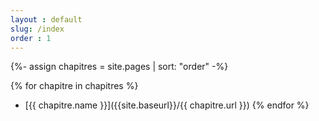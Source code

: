 ```yaml
---
layout : default
slug: /index
order : 1
---
```




{%- assign chapitres = site.pages | sort: "order"  -%}
 
{% for chapitre in chapitres %}
- [{{ chapitre.name }}]({{site.baseurl}}/{{ chapitre.url }})
{% endfor %}  
 




<!-- 
[creation-app](./creation-app.md)
[base-de-données](./base-de-données.md)
[jeux-test](./jeux-test.md)
[back-end](./back-end.md)
[unit-test](./unit-test.md)
[front-end](./front-end.md) -->